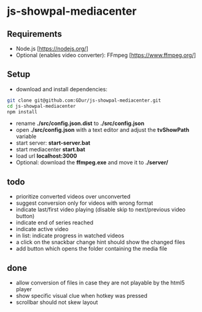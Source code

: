 # js-showpal-mediacenter

## Requirements
- Node.js [https://nodejs.org/]
- Optional (enables video converter): FFmpeg [https://www.ffmpeg.org/]

## Setup
- download and install dependencies:
```bash
git clone git@github.com:GDur/js-showpal-mediacenter.git
cd js-showpal-mediacenter
npm install
```
- rename **./src/config.json.dist** to **./src/config.json**
- open **./src/config.json** with a text editor and adjust the **tvShowPath** variable
- start server: **start-server.bat**
- start mediacenter **start.bat**
- load url **localhost:3000**
- Optional: download the **ffmpeg.exe** and move it to **./server/**

## todo
- prioritize converted videos over unconverted
- suggest conversion only for videos with wrong format
- indicate last/first video playing (disable skip to next/previous video button)
- indicate end of series reached
- indicate active video
- in list: indicate progress in watched videos
- a click on the snackbar change hint should show the changed files
- add button which opens the folder containing the media file

## done
- allow conversion of files in case they are not playable by the html5 player
- show specific visual clue when hotkey was pressed
- scrollbar should not skew layout

